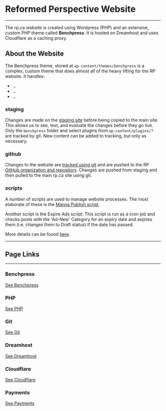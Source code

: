 # Reformed Perspective Website

---

The rp.ca website is created using Wordpress (PHP) and an extensive, custom PHP theme called **Benchpress**. It is hosted on Dreamhost and uses Cloudflare as a caching proxy.

## About the Website

The Benchpress theme, stored at `wp-content/themes/benchpress` is a complex, custom theme that does almost all of the heavy lifting for the RP website. It handles:

- ...
- ...
- ...

### staging

Changes are made on the [staging site](staging.md) before being copied to the main site. This allows us to see, test, and evaluate the changes before they go live. Only the `benchpress` folder and select plugins from `wp-content/plugins/?` are tracked by git. New content can be added to tracking, but only as necessary.

### github

Changes to the website are [tracked using git](git.md) and are pushed to the RP [GitHub organization and repository](https://github.com/ReformedPerspective/reformedperspective.ca). Changes are pushed from staging and then pulled to the main rp.ca site using git.

### scripts

A number of scripts are used to manage website processes. The most elaborate of these is the [Manna Publish script](../manna.md#podcast-publishing-automation).

Another script is the Expire Ads script. This script is run as a cron job and checks posts with the 'Ad-New' Category for an expiry date and expires them (i.e. changes them to Draft status) if the date has passed.

More details can be found [here](scripts.md).

---

## Page Links

---

### Benchpress

[See Benchpress](benchpress.md)

### PHP

[See PHP](php.md)

### Git

[See Git](git.md)

### Dreamhost

[See Dreamhost](dreamhost.md)

### Cloudflare

[See Cloudflare](cloudflare.md)

### Payments

[See Payments](payments.md)
